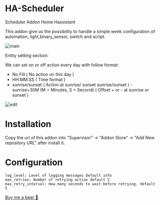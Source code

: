 # HA-Scheduler
Scheduler Addon Home Hassistant

This addon give us the possibility to handle a simple week configuration of automation, light,binary_sensor, switch and script.


![main](https://raw.githubusercontent.com/michelebossa/HA-Scheduler/master/main.png)


Entity setting section:

We can set on or off action every day with follow format:


- No Fill									( No action on this day	)					
- HH:MM:SS									( Time format ) 							
- sunrise/sunset							( Action at sunrise/ sunset 				sunrise/sunset )
-sunrise+30M   (M = Minutes, S = Second)	( Offset + or - at sunrise or sunset )     

![edit](https://raw.githubusercontent.com/michelebossa/HA-Scheduler/master/edit.png)


# Installation

Copy the url of this addon into "Supervisor" -> "Addon Store" -> "Add New repository URL" after install it.

# Configuration

    log_level: Level of logging messages default info 
	max_retries: Number of retrying action default 2
	max_retry_interval: How many seconds to wait before retrying. default 5
	
	
<a target="_blank" href="https://www.buymeacoffee.com/michelebossa">Buy me a beer 🍺</a>